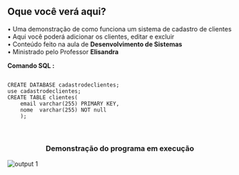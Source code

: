 <h2> Oque você verá aqui? </h2>

• Uma demonstração de como funciona um sistema de cadastro de clientes </b><br>
• Aqui você poderá adicionar os clientes, editar e excluir </b><br>
• Conteúdo feito na aula de <b>Desenvolvimento de Sistemas </b><br>
• Ministrado pelo  Professor <b> Elisandra </b><br>


**Comando SQL :**
<pre>
<code>
CREATE DATABASE cadastrodeclientes;
use cadastrodeclientes;
CREATE TABLE clientes(
    email varchar(255) PRIMARY KEY,
    nome  varchar(255) NOT null
    );
</code>
    
</pre>

<h3 align="center"> Demonstração do programa em execução </h3>

![output 1](https://user-images.githubusercontent.com/68366424/103051213-0c03d500-4575-11eb-8ea5-e0b3528ac110.gif)
